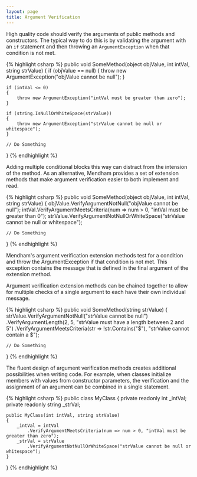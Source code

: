 ```yaml
---
layout: page
title: Argument Verification
---
```

High quality code should verify the arguments of public methods and constructors. The typical way to do this is by validating the argument with an `if` statement and then throwing an `ArgumentException` when that condition is not met.

{% highlight csharp %}
public void SomeMethod(object objValue, int intVal, string strValue)
{
    if (objValue == null)
    {
        throw new ArgumentException("objValue cannot be null");
    }

    if (intVal <= 0)
    {
        throw new ArgumentException("intVal must be greater than zero");
    }

    if (string.IsNullOrWhiteSpace(strValue))
    {
        throw new ArgumentException("strValue cannot be null or whitespace");
    }

    // Do Something
}
{% endhighlight %}

Adding multiple conditional blocks this way can distract from the intension of the method. As an alternative, Mendham provides a set of extension methods that make argument verification easier to both implement and read.

{% highlight csharp %}
public void SomeMethod(object objValue, int intVal, string strValue)
{
    objValue.VerifyArgumentNotNull("objValue cannot be null");
    intVal.VerifyArgumentMeetsCriteria(num => num > 0, "intVal must be greater than 0");
    strValue.VerifyArgumentNotNullOrWhiteSpace("strValue cannot be null or whitespace");

    // Do Something
}
{% endhighlight %}

Mendham's argument verification extension methods test for a condition and throw the ArgumentException if that condition is not met. This exception contains the message that is defined in the final argument of the extension method. 

Argument verification extension methods can be chained together to allow for multiple checks of a single argument to each have their own individual message.

{% highlight csharp %}
public void SomeMethod(string strValue)
{
    strValue.VerifyArgumentNotNull("strValue cannot be null")
        .VerifyArgumentLength(2, 5, "strValue must have a length between 2 and 5")
        .VerifyArgumentMeetsCriteria(str => !str.Contains("$"), "strValue cannot contain a $");

    // Do Something
}
{% endhighlight %}

The fluent design of argument verification methods creates additional possibilities when writing code. For example, when classes initialize members with values from constructor parameters, the verification and the assignment of an argument can be combined in a single statement.

{% highlight csharp %}
public class MyClass
{
    private readonly int _intVal;
    private readonly string _strVal;

    public MyClass(int intVal, string strValue)
    {
        _intVal = intVal
            .VerifyArgumentMeetsCriteria(num => num > 0, "intVal must be greater than zero");
        _strVal = strValue
            .VerifyArgumentNotNullOrWhiteSpace("strValue cannot be null or whitespace");
    }
}
{% endhighlight %}